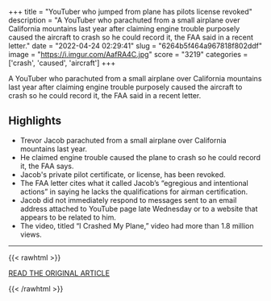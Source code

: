 +++
title = "YouTuber who jumped from plane has pilots license revoked"
description = "A YouTuber who parachuted from a small airplane over California mountains last year after claiming engine trouble purposely caused the aircraft to crash so he could record it, the FAA said in a recent letter."
date = "2022-04-24 02:29:41"
slug = "6264b5f464a967818f802ddf"
image = "https://i.imgur.com/AafRA4C.jpg"
score = "3219"
categories = ['crash', 'caused', 'aircraft']
+++

A YouTuber who parachuted from a small airplane over California mountains last year after claiming engine trouble purposely caused the aircraft to crash so he could record it, the FAA said in a recent letter.

## Highlights

- Trevor Jacob parachuted from a small airplane over California mountains last year.
- He claimed engine trouble caused the plane to crash so he could record it, the FAA says.
- Jacob's private pilot certificate, or license, has been revoked.
- The FAA letter cites what it called Jacob’s “egregious and intentional actions” in saying he lacks the qualifications for airman certification.
- Jacob did not immediately respond to messages sent to an email address attached to YouTube page late Wednesday or to a website that appears to be related to him.
- The video, titled “I Crashed My Plane,” video had more than 1.8 million views.

---

{{< rawhtml >}}
  <p class="article-category">
    <a target="_blank" href="https://www.nbcnews.com/news/us-news/youtuber-jumped-plane-purposefully-caused-crash-record-faa-letter-says-rcna25316">READ THE ORIGINAL ARTICLE</a>
  </p>
{{< /rawhtml >}}
